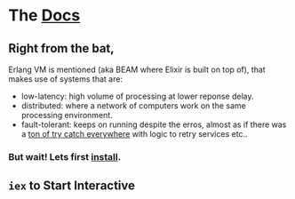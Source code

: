 # The [Docs](https://elixir-lang.org)

## Right from the bat,
Erlang VM is mentioned (aka BEAM where Elixir is built on top of), that makes use of systems that are: 
- low-latency: high volume of processing at lower reponse delay.
- distributed: where a network of computers work on the same processing environment.
- fault-tolerant: keeps on running despite the erros, almost as if there was a [ton of try catch everywhere](https://stackoverflow.com/questions/21586260/position-of-the-try-catch-statement) with logic to retry services etc..  

### But wait! Lets first [install](https://elixir-lang.org/getting-started/introduction.html).

## `iex` to Start Interactive

